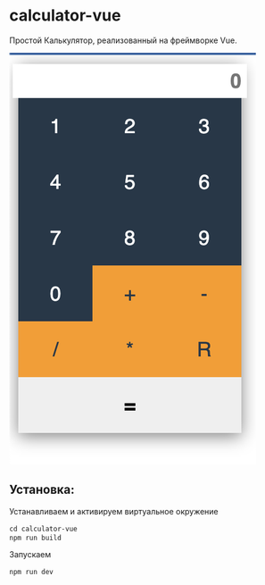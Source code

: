 # calculator-vue

Простой Калькулятор, реализованный на фреймворке Vue.

![1683210177303](image/README/1683210177303.png)

## Установка:

Устанавливаем и активируем виртуальное окружение

```
cd calculator-vue
npm run build
```

Запускаем

```
npm run dev
```
